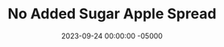 ---
layout: post
title:  "No Added Sugar Apple Spread"
date:   2023-09-24 00:00:00 -05000
categories: 
- Recipes
- Sweet Spreads
permalink: /recipes/apple-spread
image: /assets/Food/Sweet Spreads/Apple Spread/apple-spread-cover.jpg
ing: applespread-ing
facts: applespread-facts
Prep: 30
Rest: 
Cook: 720
Source1: https://detoxinista.com/how-to-make-apple-butter/
Source2: 
tags: 
- gala apple
- apple butter
- apple spread
- sugar free
- unsweetened
- jam
- jelly
- preserve
- slow cooker
- slow cooked
- crockpot
- crock pot
- apple picking
- honeycrisp
- applesauce
- cinnamon
- ginger
- cloves
- peanut butter and jelly
- pb&j
- pbj
- sandwich
- spread
- toast
Description: Apple spread is my go to recipe in October, when I have too many apples from apple picking and I need to use up all 40 before they go bad. This apple butter has no added sugars, as the apples are more than sweet enough to flavor it. You can use this in place of unsweetened applesauce or mashed banana in any recipes for a significantly better result. Each serving is about 20g, or a big spoonful. For the ultimate peanut butter and jelly, make some <a href="natural-peanut-butter">Homemade Natural Nut Butter</a> and <a href="ww-bread">100% Whole Wheat Bread</a>
Instructions: 
- Cut each apple into 8ths and place in a crock pot.  An entire 3 lb bag, or about 9-10 gala apples, will be good for this recipe. Add cinnamon, ginger, cloves, and water<br><br>

- Cover and cook on low for 6 hours<br><br>

- Use an immersion blender to blend up the apples until everything is smooth<br><br>

- Loosely cover and cook on low for another 6 hours, stirring occasionally. Mix in lemon juice when done (to help preserve it)<br><br>
- <center><img src="/assets/Food/Sweet Spreads/Apple Spread/apple-spread-4.jpg" alt="" class="instruction-image"></center>

- Store in a mason jar<br><br>

- Alternatively, you can cook in a pot on the stovetop. Let the apple simmer over low heat (~2, uncovered) with occasional stirring for around 2 hours, or until the apples can be easily mashed. Then, blend with your immersion blender, and loosen up with a bit of water, depending on how thick you want it. Simmer the apple spread until it has reduced to your desired consistency, about another 2 hours over low. Squeeze in lemon juice
---